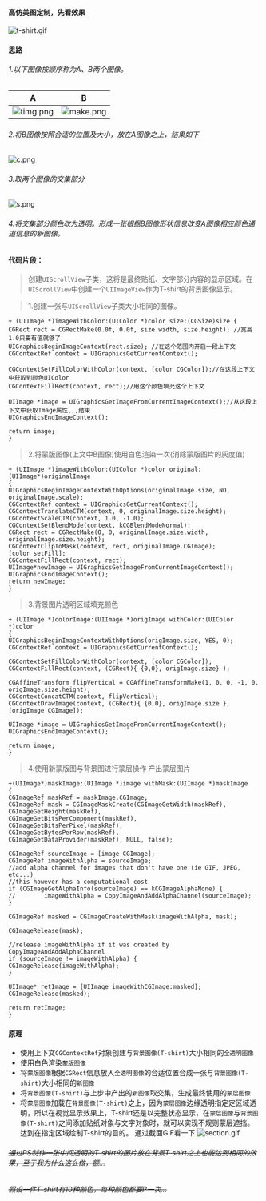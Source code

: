#### 高仿美图定制，先看效果

![t-shirt.gif](https://upload-images.jianshu.io/upload_images/2105719-ae05b54a6369909c.gif?imageMogr2/auto-orient/strip)

#### 思路

###### 1.以下图像按顺序称为A、B两个图像。

|                              A                               |                              B                               |
| :----------------------------------------------------------: | :----------------------------------------------------------: |
| ![timg.png](https://upload-images.jianshu.io/upload_images/2105719-416816ea3a7c9a0f.png?imageMogr2/auto-orient/strip%7CimageView2/2/w/1240) | ![make.png](https://upload-images.jianshu.io/upload_images/2105719-e85a035028e1d95c.png?imageMogr2/auto-orient/strip%7CimageView2/2/w/1240) |
###### 2.将B图像按照合适的位置及大小，放在A图像之上，结果如下

![c.png](https://upload-images.jianshu.io/upload_images/2105719-38313848f3a86ad1.png?imageMogr2/auto-orient/strip%7CimageView2/2/w/1240)

###### 3.取两个图像的交集部分

![s.png](https://upload-images.jianshu.io/upload_images/2105719-7b3fcdbeb192226c.png?imageMogr2/auto-orient/strip%7CimageView2/2/w/1240)

###### 4.将交集部分颜色改为透明。形成一张根据B图像形状信息改变A图像相应颜色通道信息的新图像。

#### 代码片段：

>创建```UIScrollView```子类，这将是最终贴纸、文字部分内容的显示区域。在```UIScrollView```中创建一个```UIImageView```作为T-shirt的背景图像显示。

>1.创建一张与```UIScrollView```子类大小相同的图像。
```
+ (UIImage *)imageWithColor:(UIColor *)color size:(CGSize)size {
CGRect rect = CGRectMake(0.0f, 0.0f, size.width, size.height); //宽高 1.0只要有值就够了
UIGraphicsBeginImageContext(rect.size); //在这个范围内开启一段上下文
CGContextRef context = UIGraphicsGetCurrentContext();

CGContextSetFillColorWithColor(context, [color CGColor]);//在这段上下文中获取到颜色UIColor
CGContextFillRect(context, rect);//用这个颜色填充这个上下文

UIImage *image = UIGraphicsGetImageFromCurrentImageContext();//从这段上下文中获取Image属性,,,结束
UIGraphicsEndImageContext();

return image;
}
```
>2.将蒙版图像(上文中B图像)使用白色渲染一次(消除蒙版图片的灰度值)
```
+ (UIImage *)imageWithColor:(UIColor *)color original:(UIImage*)originalImage
{
UIGraphicsBeginImageContextWithOptions(originalImage.size, NO, originalImage.scale);
CGContextRef context = UIGraphicsGetCurrentContext();
CGContextTranslateCTM(context, 0, originalImage.size.height);
CGContextScaleCTM(context, 1.0, -1.0);
CGContextSetBlendMode(context, kCGBlendModeNormal);
CGRect rect = CGRectMake(0, 0, originalImage.size.width, originalImage.size.height);
CGContextClipToMask(context, rect, originalImage.CGImage);
[color setFill];
CGContextFillRect(context, rect);
UIImage*newImage = UIGraphicsGetImageFromCurrentImageContext();
UIGraphicsEndImageContext();
return newImage;
}
```
>3.背景图片透明区域填充颜色
```
+ (UIImage *)colorImage:(UIImage *)origImage withColor:(UIColor *)color
{
UIGraphicsBeginImageContextWithOptions(origImage.size, YES, 0);
CGContextRef context = UIGraphicsGetCurrentContext();

CGContextSetFillColorWithColor(context, [color CGColor]);
CGContextFillRect(context, (CGRect){ {0,0}, origImage.size} );

CGAffineTransform flipVertical = CGAffineTransformMake(1, 0, 0, -1, 0, origImage.size.height);
CGContextConcatCTM(context, flipVertical);
CGContextDrawImage(context, (CGRect){ {0,0}, origImage.size }, [origImage CGImage]);

UIImage *image = UIGraphicsGetImageFromCurrentImageContext();
UIGraphicsEndImageContext();

return image;
}
```
>4.使用新蒙版图与背景图进行蒙层操作 产出蒙层图片
```
+(UIImage*)maskImage:(UIImage *)image withMask:(UIImage *)maskImage
{
CGImageRef maskRef = maskImage.CGImage;
CGImageRef mask = CGImageMaskCreate(CGImageGetWidth(maskRef),
CGImageGetHeight(maskRef),
CGImageGetBitsPerComponent(maskRef),
CGImageGetBitsPerPixel(maskRef),
CGImageGetBytesPerRow(maskRef),
CGImageGetDataProvider(maskRef), NULL, false);

CGImageRef sourceImage = [image CGImage];
CGImageRef imageWithAlpha = sourceImage;
//add alpha channel for images that don't have one (ie GIF, JPEG, etc...)
//this however has a computational cost
if (CGImageGetAlphaInfo(sourceImage) == kCGImageAlphaNone) {
//        imageWithAlpha = CopyImageAndAddAlphaChannel(sourceImage);
}

CGImageRef masked = CGImageCreateWithMask(imageWithAlpha, mask);

CGImageRelease(mask);

//release imageWithAlpha if it was created by CopyImageAndAddAlphaChannel
if (sourceImage != imageWithAlpha) {
CGImageRelease(imageWithAlpha);
}

UIImage* retImage = [UIImage imageWithCGImage:masked];
CGImageRelease(masked);

return retImage;
}
```
#### 原理

- 使用上下文```CGContextRef```对象创建与```背景图像(T-shirt)```大小相同的```全透明图像```
- 使用白色渲染```蒙版图像```
- 将```蒙版图像```根据```CGRect```信息放入```全透明图像```的合适位置合成一张与```背景图像(T-shirt)```大小相同的```新图像```
- 将```背景图像(T-shirt)```与上步中产出的```新图像```取交集，生成最终使用的```蒙层图像```
- 将```蒙层图像```加载在```背景图像(T-shirt)```之上，因为```蒙层图像```边缘透明指定定区域透明，所以在视觉显示效果上，T-shirt还是以完整状态显示，在```蒙层图像```与```背景图像(T-shirt)```之间添加贴纸对象与文字对象时，就可以实现不规则蒙层遮挡。达到在指定区域绘制T-shirt的目的。
通过截面GIF看一下
![section.gif](https://upload-images.jianshu.io/upload_images/2105719-5829fd77d4d2ac4f.gif?imageMogr2/auto-orient/strip)

###### ~~通过PS制作一张中间透明的T-shirt的图片放在背景T-shirt之上也能达到相同的效果，至于我为什么这么做，额...~~

###### ~~假设一件T-shirt有10种颜色，每种颜色都要P一次...~~
